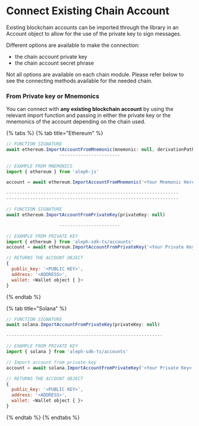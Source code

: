 # Connect Existing Chain Account

Existing blockchain accounts can be imported through the library in an Account object to allow for the use of the private key to sign messages.&#x20;

Different options are available to make the connection:&#x20;

* the chain account private key&#x20;
* the chain account secret phrase

Not all options are available on each chain module. Please refer below to see the connecting methods available for the needed chain.

### From Private key or Mnemonics

You can connect with **any existing blockchain account** by using the relevant import function and passing in either the private key or the mnemonics of the account depending on the chain used.

{% tabs %}
{% tab title="Ethereum" %}
```javascript
// FUNCTION SIGNATURE
await ethereum.ImportAccountFromMnemonic(mnemonic: null, derivationPath: "m/44'/60'/0'/0/0")
                    -----------------------
                    
// EXAMPLE FROM MNEMONICS
import { ethereum } from 'aleph-js'

account = await ethereum.ImportAccountFromMnemonic('<Your Mnemonic Here>')

-----------------------------------------------------------------
-----------------------------------------------------------------

// FUNCTION SIGNATURE
await ethereum.ImportAccountFromPrivateKey(privateKey: null)

                    -----------------------

// EXAMPLE FROM PRIVATE KEY
import { ethereum } from 'aleph-sdk-ts/accounts'
account = await ethereum.ImportAccountFromPrivateKey('<Your Private Key Here>')

// RETURNS THE ACCOUNT OBJECT
{
  public_key: '<PUBLIC KEY>',
  address: '<ADDRESS>',
  wallet: <Wallet object { }>
}
```
{% endtab %}

{% tab title="Solana" %}
```javascript
// FUNCTION SIGNATURE
await solana.ImportAccountFromPrivateKey(privateKey: null)

-----------------------------------------------------------

// EXAMPLE FROM PRIVATE KEY
import { solana } from 'aleph-sdk-ts/accounts'

// Import account from private key
account = await solana.ImportAccountFromPrivateKey('<Your Private Key>')

// RETURNS THE ACCOUNT OBJECT
{
  public_key: '<PUBLIC KEY>',
  address: '<ADDRESS>',
  wallet: <Wallet object { }>
}
```
{% endtab %}
{% endtabs %}

###
